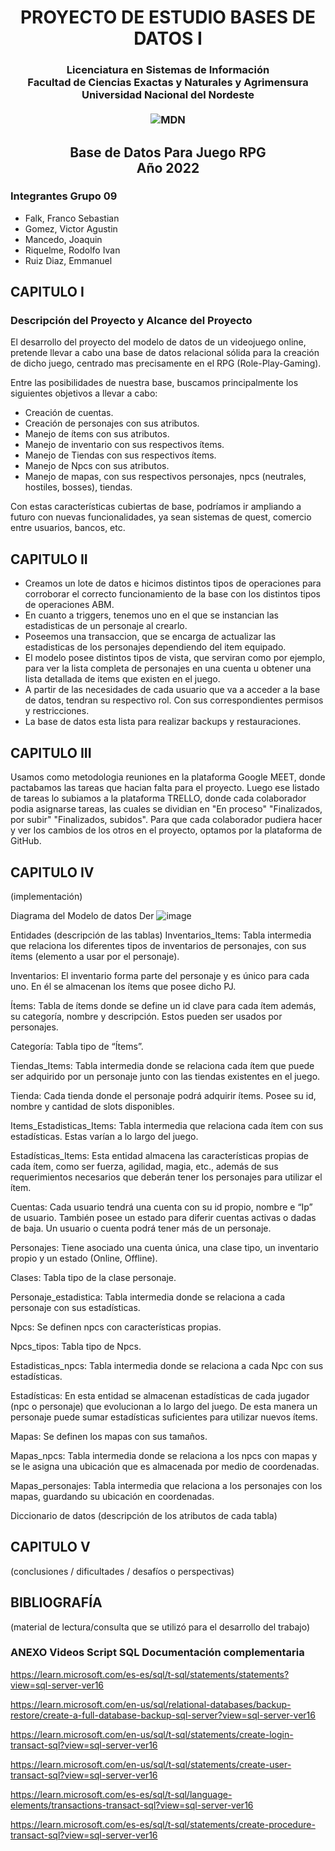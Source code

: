 <h1 align="center" style="border-bottom: none">
    <b>
        PROYECTO DE ESTUDIO BASES DE DATOS I 
    </b>
</h1>
<h3 align="center">
     Licenciatura en Sistemas de Información <br>
     Facultad de Ciencias Exactas y Naturales y Agrimensura <br>
     Universidad Nacional del Nordeste <br><br>
     <img src="https://user-images.githubusercontent.com/88750038/201496946-7b4cb184-6102-419e-a8a7-75e42fc30723.png" alt="MDN">
</h3>

##

<h2 align="center">
 Base de Datos Para Juego RPG<br>
 Año 2022 <br>
</h2>

### **Integrantes Grupo 09**

- Falk, Franco Sebastian
- Gomez, Victor Agustin
- Mancedo, Joaquin
- Riquelme, Rodolfo Ivan
- Ruiz Diaz, Emmanuel

## **CAPITULO I**

### **Descripción del Proyecto y Alcance del Proyecto**

El desarrollo del proyecto del modelo de datos de un videojuego online, pretende llevar a cabo una base de datos relacional sólida para la creación de dicho juego, centrado mas precisamente en el RPG (Role-Play-Gaming).

Entre las posibilidades de nuestra base, buscamos principalmente los siguientes objetivos a llevar a cabo:

- Creación de cuentas.
- Creación de personajes con sus atributos.
- Manejo de ítems con sus atributos.
- Manejo de inventario con sus respectivos ítems.
- Manejo de Tiendas con sus respectivos ítems.
- Manejo de Npcs con sus atributos.
- Manejo de mapas, con sus respectivos personajes, npcs (neutrales, hostiles, bosses), tiendas.

Con estas características cubiertas de base, podríamos ir ampliando a futuro con nuevas funcionalidades, ya sean sistemas de quest, comercio entre usuarios, bancos, etc.

## **CAPITULO II**

- Creamos un lote de datos e hicimos distintos tipos de operaciones para corroborar el correcto funcionamiento de la base con los distintos tipos de operaciones ABM.
- En cuanto a triggers, tenemos uno en el que se instancian las estadisticas de un personaje al crearlo.
- Poseemos una transaccion, que se encarga de actualizar las estadisticas de los personajes dependiendo del item equipado.
- El modelo posee distintos tipos de vista, que serviran como por ejemplo, para ver la lista completa de personajes en una cuenta u obtener una lista detallada de items que existen en el juego.
- A partir de las necesidades de cada usuario que va a acceder a la base de datos, tendran su respectivo rol. Con sus correspondientes permisos y restricciones.
- La base de datos esta lista para realizar backups y restauraciones.

## **CAPITULO III**

Usamos como metodologia reuniones en la plataforma Google MEET, donde pactabamos las tareas que hacian falta para el proyecto. Luego ese listado de tareas lo subiamos a la plataforma TRELLO, donde cada colaborador podia asignarse tareas, las cuales se dividian en "En proceso" "Finalizados, por subir" "Finalizados, subidos".
Para que cada colaborador pudiera hacer y ver los cambios de los otros en el proyecto, optamos por la plataforma de GitHub.

## **CAPITULO IV**

(implementación)

Diagrama del Modelo de datos Der 
![image](https://user-images.githubusercontent.com/88750038/201694566-d86478dd-24e9-4c91-876b-e9587221a6aa.png)


Entidades (descripción de las tablas)
Inventarios_Items: Tabla intermedia que relaciona los diferentes tipos de inventarios de personajes, con sus ítems (elemento a usar por el personaje).

Inventarios: El inventario forma parte del personaje y es único para cada uno. En él se almacenan los ítems que posee dicho PJ.

Ítems: Tabla de ítems donde se define un id clave para cada ítem además, su categoría, nombre y descripción. Estos pueden ser usados por personajes.

Categoría: Tabla tipo de “Ítems”.

Tiendas_Items: Tabla intermedia donde se relaciona cada ítem que puede ser adquirido por un personaje junto con las tiendas existentes en el juego.

Tienda: Cada tienda donde el personaje podrá adquirir ítems. Posee su id, nombre y cantidad de slots disponibles.

Items_Estadisticas_Items: Tabla intermedia que relaciona cada ítem con sus estadísticas. Estas varían a lo largo del juego. 

Estadísticas_Items: Esta entidad almacena las características propias de cada ítem, como ser fuerza, agilidad, magia, etc., además de sus requerimientos necesarios que deberán tener los personajes para utilizar el ítem.

Cuentas: Cada usuario tendrá una cuenta con su id propio, nombre e “Ip” de usuario. También posee un estado para diferir cuentas activas o dadas de baja. Un usuario o cuenta podrá tener más de un personaje.

Personajes: Tiene asociado una cuenta única, una clase tipo, un inventario propio y un estado (Online, Offline).

Clases: Tabla tipo de la clase personaje.

Personaje_estadistica: Tabla intermedia donde se relaciona a cada personaje con sus estadísticas.

Npcs: Se definen npcs con características propias.

Npcs_tipos: Tabla tipo de Npcs.

Estadisticas_npcs: Tabla intermedia donde se relaciona a cada Npc con sus estadísticas.

Estadísticas: En esta entidad se almacenan estadísticas de cada jugador (npc o personaje) que evolucionan a lo largo del juego. De esta manera un personaje puede sumar estadísticas suficientes para utilizar nuevos ítems.

Mapas: Se definen los mapas con sus tamaños.

Mapas_npcs: Tabla intermedia donde se relaciona a los npcs con mapas y se le asigna una ubicación que es almacenada por medio de coordenadas.

Mapas_personajes: Tabla intermedia que relaciona a los personajes con los mapas, guardando su ubicación en coordenadas.


Diccionario de datos (descripción de los atributos de cada tabla)

## **CAPITULO V**

(conclusiones / dificultades / desafíos o perspectivas)

## **BIBLIOGRAFÍA**

(material de lectura/consulta que se utilizó para el desarrollo del trabajo)

### ANEXO Videos Script SQL Documentación complementaria


https://learn.microsoft.com/es-es/sql/t-sql/statements/statements?view=sql-server-ver16

https://learn.microsoft.com/en-us/sql/relational-databases/backup-restore/create-a-full-database-backup-sql-server?view=sql-server-ver16

https://learn.microsoft.com/en-us/sql/t-sql/statements/create-login-transact-sql?view=sql-server-ver16

https://learn.microsoft.com/en-us/sql/t-sql/statements/create-user-transact-sql?view=sql-server-ver16

https://learn.microsoft.com/es-es/sql/t-sql/language-elements/transactions-transact-sql?view=sql-server-ver16

https://learn.microsoft.com/es-es/sql/t-sql/statements/create-procedure-transact-sql?view=sql-server-ver16

